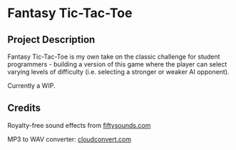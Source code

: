 # Fantasy Tic-Tac-Toe

## Project Description

Fantasy Tic-Tac-Toe is my own take on the classic challenge for student programmers - building a version of this game where the player can select varying levels of difficulty (i.e. selecting a stronger or weaker AI opponent).

Currently a WIP.

## Credits

Royalty-free sound effects from [fiftysounds.com](https://www.fiftysounds.com/)

MP3 to WAV converter: [cloudconvert.com](https://cloudconvert.com/mp3-to-wav)
